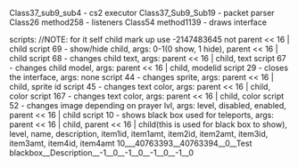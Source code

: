Class37_sub9_sub4 - cs2 executor
Class37_Sub9_Sub19 - packet parser
Class26 method258 - listeners
Class54 method1139 - draws interface

scripts:
//NOTE: for it self child mark up use -2147483645 not parent << 16 | child
script 69 - show/hide child, args: 0-1(0 show, 1 hide), parent << 16 | child 
script 68 - changes child text, args: parent << 16 | child, text
script 67 - changes child model, args: parent << 16 | child, modelid
script 29 - closes the interface, args: none
script 44 - changes sprite, args: parent << 16 | child, sprite id
script 45 - changes text color, args: parent << 16 | child, color
script 167 - changes text color, args: parent << 16 | child, color
script 52 - changes image depending on prayer lvl, args: level, disabled, enabled, parent << 16 | child
script 10 - shows black box used for teleports, args: parent << 16 | child, parent << 16 | child(this is used for black box to show), level, name, description, item1id, item1amt, item2id, item2amt, item3id, item3amt, item4id, item4amt
10___40763393__40763394__0__Test blackbox__Description__-1__0__-1__0__-1__0__-1__0